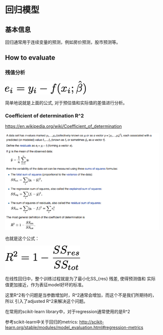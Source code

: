 # 回归模型

## 基本信息

回归通常用于连续变量的预测，例如房价预测，股市预测等。

## How to evaluate

### 残值分析

![res](/images/res.png)

简单地说就是上面的公式, 对于预估值和实际值的差值进行分析。

### Coefficient of determination R^2 

https://en.wikipedia.org/wiki/Coefficient_of_determination

![def](/images/r2.png)

也就是这个公式：

![formula](/images/r2_formula.png)

在线性回归中，整个训练过程就是为了最小化SS_{res} 残差, 使得预测值和
实际值更加接近，作为表征model好坏的标准。

这里R^2有个问题是当参数增加时，R^2通常会增加，而这个不是我们所期待的，所以
引入了adjusted R^2来解决这个问题。

在常用的scikit-learn library中，对于regression通常使用的是R^2

参考scikit-learn中关于回归的metrics: http://scikit-learn.org/stable/modules/model_evaluation.html#regression-metrics
